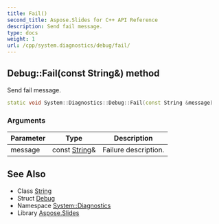```yaml
---
title: Fail()
second_title: Aspose.Slides for C++ API Reference
description: Send fail message.
type: docs
weight: 1
url: /cpp/system.diagnostics/debug/fail/
---
```

## Debug::Fail(const String\&) method


Send fail message.

```cpp
static void System::Diagnostics::Debug::Fail(const String &message)
```


### Arguments

| Parameter | Type | Description |
| --- | --- | --- |
| message | const [String](../../../system/string/)\& | Failure description. |

## See Also

* Class [String](../../system/string/)
* Struct [Debug](./)
* Namespace [System::Diagnostics](../)
* Library [Aspose.Slides](../../)